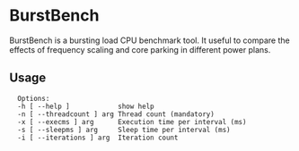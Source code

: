 # BurstBench

BurstBench is a bursting load CPU benchmark tool. It useful to compare the effects of frequency scaling and core parking in different power plans.

## Usage

~~~~
  Options:
  -h [ --help ]            show help
  -n [ --threadcount ] arg Thread count (mandatory)
  -x [ --execms ] arg      Execution time per interval (ms)
  -s [ --sleepms ] arg     Sleep time per interval (ms)
  -i [ --iterations ] arg  Iteration count
~~~~
